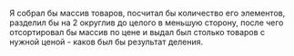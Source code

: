 Я собрал бы массив товаров, 
посчитал бы количество его элементов,
разделил бы на 2 округлив до целого в меньшую сторону,
после чего отсортировал бы массив по цене и выдал был столько товаров с нужной ценой - каков был бы результат деления.
